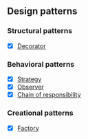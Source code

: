 ## Design patterns
### Structural patterns
- [x] [Decorator](https://github.com/khandz/til/blob/master/design_patterns/decorator_pattern.md)

### Behavioral patterns
- [x] [Strategy](https://github.com/khandz/til/blob/master/design_patterns/strategy_pattern.md)
- [x] [Observer](https://github.com/khandz/til/blob/master/design_patterns/observer_pattern.md)
- [x] [Chain of responsibility](https://github.com/khandz/til/blob/master/design_patterns/chain_of_responsibility_pattern.md)

### Creational patterns
- [x] [Factory](https://github.com/khandz/til/blob/master/design_patterns/factory_pattern.md)

